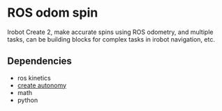 # ROS odom spin  
Irobot Create 2, make accurate spins using ROS odometry, and multiple tasks, can be building blocks for complex tasks in irobot navigation, etc.


## Dependencies

* ros kinetics
* [create autonomy](https://github.com/AutonomyLab/create_autonomy)
* math
* python
